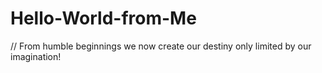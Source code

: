 # Hello-World-from-Me
// From humble beginnings we now create our destiny only limited by our imagination! 
